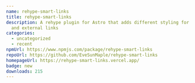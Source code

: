 ```yaml
---
name: rehype-smart-links
title: rehype-smart-links
description: A rehype plugin for Astro that adds different styling for internal
  and external links
categories:
  - uncategorized
  - recent
npmUrl: https://www.npmjs.com/package/rehype-smart-links
repoUrl: https://github.com/EveSunMaple/rehype-smart-links
homepageUrl: https://rehype-smart-links.vercel.app/
badge: new
downloads: 215
---
```

